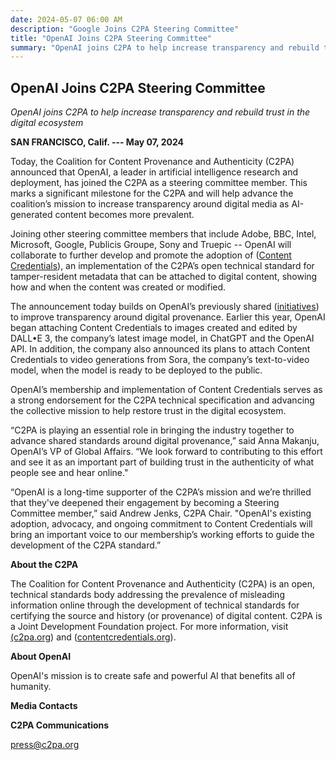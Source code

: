 ```yaml
---
date: 2024-05-07 06:00 AM
description: "Google Joins C2PA Steering Committee"
title: "OpenAI Joins C2PA Steering Committee"
summary: "OpenAI joins C2PA to help increase transparency and rebuild trust in the digital ecosystem"
---
```


## OpenAI Joins C2PA Steering Committee

_OpenAI joins C2PA to help increase transparency and rebuild trust in the digital ecosystem_

**SAN FRANCISCO, Calif. --- May 07, 2024**

Today, the Coalition for Content Provenance and Authenticity (C2PA) announced that OpenAI, a leader in artificial intelligence research and deployment, has joined the C2PA as a steering committee member. This marks a significant milestone for the C2PA and will help advance the coalition’s mission to increase transparency around digital media as AI-generated content becomes more prevalent. 

Joining other steering committee members that include Adobe, BBC, Intel, Microsoft, Google, Publicis Groupe, Sony and Truepic -- OpenAI will collaborate to further develop and promote the adoption of ([Content Credentials](https://contentcredentials.org/)), an implementation of the C2PA’s open technical standard for tamper-resident metadata that can be attached to digital content, showing how and when the content was created or modified.

The announcement today builds on OpenAI’s previously shared ([initiatives](https://openai.com/blog/how-openai-is-approaching-2024-worldwide-elections)) to improve transparency around digital provenance. Earlier this year, OpenAI began attaching Content Credentials to images created and edited by DALL•E 3, the company’s latest image model, in ChatGPT and the OpenAI API. In addition, the company also announced its plans to attach Content Credentials to video generations from Sora, the company’s text-to-video model, when the model is ready to be deployed to the public.      

OpenAI’s membership and implementation of Content Credentials serves as a strong endorsement for the C2PA technical specification and advancing the collective mission to help restore trust in the digital ecosystem.

“C2PA is playing an essential role in bringing the industry together to advance shared standards around digital provenance,” said Anna Makanju, OpenAI’s VP of Global Affairs. “We look forward to contributing to this effort and see it as an important part of building trust in the authenticity of what people see and hear online."

“OpenAI is a long-time supporter of the C2PA’s mission and we’re thrilled that they've deepened their engagement by becoming a Steering Committee member,” said Andrew Jenks, C2PA Chair. "OpenAI's existing adoption, advocacy, and ongoing commitment to Content Credentials will bring an important voice to our membership’s working efforts to guide the development of the C2PA standard.”

**About the C2PA**

The Coalition for Content Provenance and Authenticity (C2PA) is an open, technical standards body addressing the prevalence of misleading information online through the development of technical standards for certifying the source and history (or provenance) of digital content. C2PA is a Joint Development Foundation project. For more information, visit [(c2pa.org](https://c2pa.org/)) and ([contentcredentials.org](https://contentcredentials.org/)).

**About OpenAI** 

OpenAI's mission is to create safe and powerful AI that benefits all of humanity.

**Media Contacts**

**C2PA Communications** 

<press@c2pa.org>

